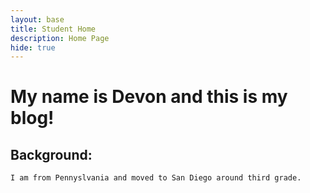 ```yaml
---
layout: base
title: Student Home 
description: Home Page
hide: true
---
```


# My name is Devon and this is my blog!
   
   ## Background:      
    I am from Pennyslvania and moved to San Diego around third grade.
